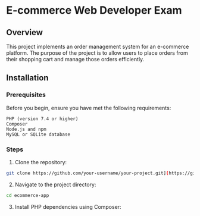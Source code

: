 # E-commerce Web Developer Exam
## Overview
This project implements an order management system for an e-commerce platform. The purpose of the project is to allow users to place orders from their shopping cart and manage those orders efficiently.

## Installation

### Prerequisites
Before you begin, ensure you have met the following requirements:

    PHP (version 7.4 or higher)
    Composer
    Node.js and npm
    MySQL or SQLite database

### Steps
1. Clone the repository:
```bash
git clone https://github.com/your-username/your-project.git](https://github.com/arif-hidyawan/ecommerce-app.git
```
2. Navigate to the project directory:
```bash
cd ecommerce-app
```
3. Install PHP dependencies using Composer:
